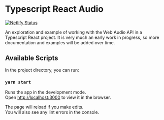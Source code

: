 # Typescript React Audio

[![Netlify Status](https://api.netlify.com/api/v1/badges/26578b5e-2231-4359-b660-0c64b5f4f4dc/deploy-status)](https://app.netlify.com/sites/sound-heartfelt-engineering/deploys)

An exploration and example of working with the Web Audio API in a Typescript
React project. It is very much an early work in progress, so more documentation
and examples will be added over time.

## Available Scripts

In the project directory, you can run:

### `yarn start`

Runs the app in the development mode.<br />
Open [http://localhost:3000](http://localhost:3000) to view it in the browser.

The page will reload if you make edits.<br />
You will also see any lint errors in the console.
